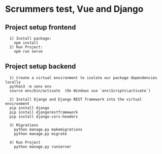# Scrummers test, Vue and Django

## Project setup frontend
```
  1) Install package: 
    npm install
  2) Run Project: 
    npm run serve
```

## Project setup backend
```
  1) Create a virtual environment to isolate our package dependencies locally
  python3 -m venv env
  source env/bin/activate  (On Windows use `env\Scripts\activate`)

  2) Install Django and Django REST framework into the virtual environment
  pip install django
  pip install djangorestframework
  pip install django-cors-headers
  
  3) Migrations
    python manage.py makemigrations
    python manage.py migrate
    
  4) Run Project
    python manage.py runserver
```
